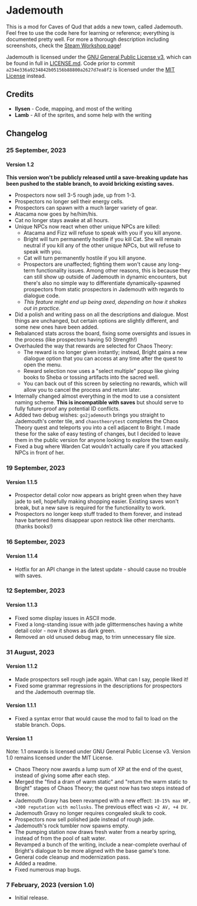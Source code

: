 # Jademouth

This is a mod for Caves of Qud that adds a new town, called Jademouth. Feel free to use the code here for learning or reference; everything is documented pretty well. For more a thorough description including screenshots, check the [Steam Workshop page](https://steamcommunity.com/sharedfiles/filedetails/?id=2926820352)!

Jademouth is licensed under the [GNU General Public License v3](http://www.gnu.org/licenses/agpl.html), which can be found in full in [LICENSE.md](LICENSE.md). Code prior to commit `a234e336a9234842b05156b88800a2627d7ea8f2` is licensed under the [MIT License](https://opensource.org/license/mit/) instead.

## Credits

* **Ilysen** - Code, mapping, and most of the writing
* **Lamb** - All of the sprites, and some help with the writing

## Changelog

### 25 September, 2023
#### Version 1.2
**This version won't be publicly released until a save-breaking update has been pushed to the stable branch, to avoid bricking existing saves.**

* Prospectors now sell 3-5 rough jade, up from 1-3.
* Prospectors no longer sell their energy cells.
* Prospectors can spawn with a much larger variety of gear.
* Atacama now goes by he/him/his.
* Cat no longer stays awake at all hours.
* Unique NPCs now react when other unique NPCs are killed:
	* Atacama and Fizz will refuse to speak with you if you kill anyone.
	* Bright will turn permanently hostile if you kill Cat. She will remain neutral if you kill any of the other unique NPCs, but will refuse to speak with you.
	* Cat will turn permanently hostile if you kill anyone.
	* Prospectors are unaffected; fighting them won't cause any long-term functionality issues. Among other reasons, this is because they can still show up outside of Jademouth in dynamic encounters, but there's also no simple way to differentiate dynamically-spawned prospectors from static prospectors in Jademouth with regards to dialogue code.
	* *This feature might end up being axed, depending on how it shakes out in practice.*
* Did a polish and writing pass on all the descriptions and dialogue. Most things are unchanged, but certain options are slightly different, and some new ones have been added.
* Rebalanced stats across the board, fixing some oversights and issues in the process (like prospectors having 50 Strength!)
* Overhauled the way that rewards are selected for Chaos Theory:
	* The reward is no longer given instantly; instead, Bright gains a new dialogue option that you can access at any time after the quest to open the menu.
	* Reward selection now uses a "select multiple" popup like giving books to Sheba or tossing artifacts into the sacred well.
	* You can back out of this screen by selecting no rewards, which will allow you to cancel the process and return later.
* Internally changed almost everything in the mod to use a consistent naming scheme. __This is incompatible with saves__ but should serve to fully future-proof any potential ID conflicts.
* Added two debug wishes: `go2jademouth` brings you straight to Jademouth's center tile, and `chaostheorytest` completes the Chaos Theory quest and teleports you into a cell adjacent to Bright. I made these for the sake of easy testing of changes, but I decided to leave them in the public version for anyone looking to explore the town easily. 
* Fixed a bug where Warden Cat wouldn't actually care if you attacked NPCs in front of her.

### 19 September, 2023

#### Version 1.1.5
* Prospector detail color now appears as bright green when they have jade to sell, hopefully making shopping easier. Existing saves won't break, but a new save is required for the functionality to work.
* Prospectors no longer keep stuff traded to them forever, and instead have bartered items disappear upon restock like other merchants. (thanks books!)

### 16 September, 2023

#### Version 1.1.4
* Hotfix for an API change in the latest update - should cause no trouble with saves.

### 12 September, 2023

#### Version 1.1.3
* Fixed some display issues in ASCII mode.
* Fixed a long-standing issue with jade glittermensches having a white detail color - now it shows as dark green.
* Removed an old unused debug map, to trim unnecessary file size.

### 31 August, 2023

#### Version 1.1.2
* Made prospectors sell rough jade again. What can I say, people liked it!
* Fixed some grammar regressions in the descriptions for prospectors and the Jademouth overmap tile.

#### Version 1.1.1
* Fixed a syntax error that would cause the mod to fail to load on the stable branch. Oops.

#### Version 1.1
Note: 1.1 onwards is licensed under GNU General Public License v3. Version 1.0 remains licensed under the MIT License.

* Chaos Theory now awards a lump sum of XP at the end of the quest, instead of giving some after each step.
* Merged the "find a dram of warm static" and "return the warm static to Bright" stages of Chaos Theory; the quest now has two steps instead of three.
* Jademouth Gravy has been revamped with a new effect: `10-15% max HP, +300 reputation with mollusks`. The previous effect was `+2 AV, +4 DV`.
* Jademouth Gravy no longer requires congealed skulk to cook.
* Prospectors now sell polished jade instead of rough jade.
* Jademouth's rock tumbler now spawns empty.
* The pumping station now draws fresh water from a nearby spring, instead of from the pool of salt water.
* Revamped a bunch of the writing, include a near-complete overhaul of Bright's dialogue to be more aligned with the base game's tone.
* General code cleanup and modernization pass.
* Added a readme.
* Fixed numerous map bugs.

### 7 February, 2023 (version 1.0)
* Initial release.
